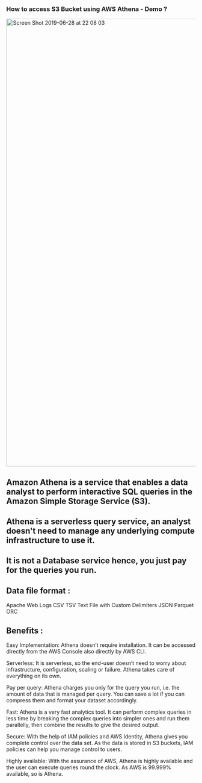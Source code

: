 ### How to access S3 Bucket using AWS Athena - Demo ?

<img width="1189" alt="Screen Shot 2019-06-28 at 22 08 03" src="https://user-images.githubusercontent.com/30971809/60368508-52fd2280-99f1-11e9-8371-b6b547f45d64.png">


## Amazon Athena is a service that enables a data analyst to perform interactive SQL queries in the Amazon Simple Storage Service (S3).

## Athena is a serverless query service, an analyst doesn't need to manage any underlying compute infrastructure to use it.

## It is not a Database service hence, you just pay for the queries you run. 

## Data file format :

Apache Web Logs
CSV
TSV
Text File with Custom Delimiters
JSON
Parquet
ORC

## Benefits :

Easy Implementation: Athena doesn’t require installation. It can be accessed directly from the AWS Console also directly by AWS CLI.

Serverless: It is serverless, so the end-user doesn’t need to worry about infrastructure, configuration, scaling or failure. Athena takes care of everything on its own.

Pay per query: Athena charges you only for the query you run, i.e. the amount of data that is managed per query. You can save a lot if you can compress them and format your dataset accordingly.

Fast: Athena is a very fast analytics tool. It can perform complex queries in less time by breaking the complex queries into simpler ones and run them parallelly, then combine the results to give the desired output.

Secure: With the help of IAM policies and AWS Identity, Athena gives you complete control over the data set. As the data is stored in S3 buckets, IAM policies can help you manage control to users.

Highly available: With the assurance of AWS, Athena is highly available and the user can execute queries round the clock. As AWS is 99.999% available, so is Athena.




